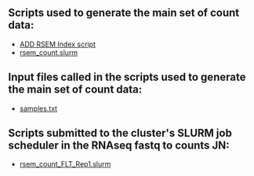 ## Scripts used to generate the main set of count data:
- [ADD RSEM Index script]()
- [rsem_count.slurm](rsem_count.slurm)

## Input files called in the scripts used to generate the main set of count data:
- [samples.txt](../samples.txt)

## Scripts submitted to the cluster's SLURM job scheduler in the RNAseq fastq to counts JN:
- [rsem_count_FLT_Rep1.slurm](rsem_count_FLT_Rep1.slurm)
